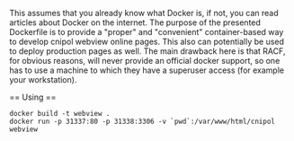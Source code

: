 This assumes that you already know what Docker is, if not, you can read articles about Docker on the internet.
The purpose of the presented Dockerfile is to provide a "proper" and "convenient" container-based way to develop cnipol webview online pages. This also can potentially be used to deploy production pages as well.
The main drawback here is that RACF, for obvious reasons, will never provide an official docker support, so one has to use a machine to which they have a superuser access (for example your workstation).

== Using ==

    docker build -t webview .
    docker run -p 31337:80 -p 31338:3306 -v `pwd`:/var/www/html/cnipol webview
